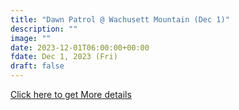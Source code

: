 ```yaml
---
title: "Dawn Patrol @ Wachusett Mountain (Dec 1)" 
description: ""
image: ""
date: 2023-12-01T06:00:00+00:00
fdate: Dec 1, 2023 (Fri)
draft: false
---
```

<a href="https://activities.outdoors.org/search/index.cfm/action/details/id/146887" target="_blank">Click here to get More details</a>

